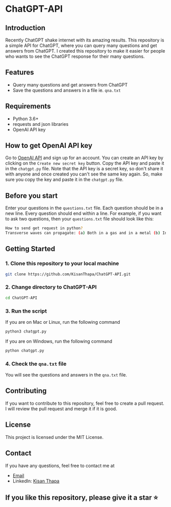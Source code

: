# ChatGPT-API

## Introduction
Recently ChatGPT shake internet with its amazing results. This repository is a simple API for ChatGPT, where you can query many questions and get answers from ChatGPT. I created this repository to make it easier for people who wants to see the ChatGPT response for their many questions. 


## Features
- Query many questions and get answers from ChatGPT
- Save the questions and answers in a file ie. `qna.txt`


## Requirements
- Python 3.6+
- requests and json libraries
- OpenAI API key


## How to get OpenAI API key
Go to [OpenAI API](https://platform.openai.com/account/api-keys) and sign up for an account. You can create an API key by clicking on the `Create new secret key` button. Copy the API key and paste it in the `chatgpt.py` file. Note that the API key is a secret key, so don't share it with anyone and once created you can't see the same key again. So, make sure you copy the key and paste it in the `chatgpt.py` file.


## Before you start
Enter your questions in the `questions.txt` file. Each question should be in a new line. Every question should end within a line. For example, if you want to ask two questions, then your `questions.txt` file should look like this:

  ```bash
  How to send get request in python?
  Transverse waves can propagate: (a) Both in a gas and in a metal (b) In a gas but not in a metal (c) Not in a gas but in a metal (d) Neither in a gas nor in a metal
  ```

## Getting Started
### 1. Clone this repository to your local machine
  ```bash
  git clone https://github.com/KisanThapa/ChatGPT-API.git
  ```

### 2. Change directory to ChatGPT-API
  ```bash
  cd ChatGPT-API
  ```

### 3. Run the script

  If you are on Mac or Linux, run the following command
  ```bash
  python3 chatgpt.py
  ```

  If you are on Windows, run the following command
  ```bash
  python chatgpt.py
  ```

### 4. Check the `qna.txt` file
  You will see the questions and answers in the `qna.txt` file.


## Contributing
If you want to contribute to this repository, feel free to create a pull request. I will review the pull request and merge it if it is good.


## License
This project is licensed under the MIT License. 


## Contact
If you have any questions, feel free to contact me at
- [Email](mailto:kisanthapa33@gmail.com)
- LinkedIn: [Kisan Thapa](https://www.linkedin.com/in/kisanthapa)


## If you like this repository, please give it a star ⭐